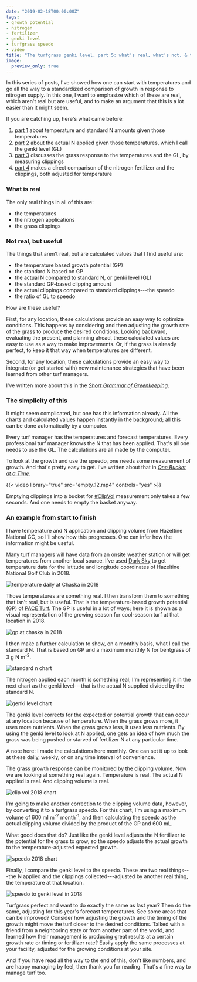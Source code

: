 ```yaml
---
date: "2019-02-18T00:00:00Z"
tags:
- growth potential
- nitrogen
- fertilizer
- genki level
- turfgrass speedo
- video
title: "The turfgrass genki level, part 5: what's real, what's not, & the simplicity of this"
image:
  preview_only: true
---
```


In this series of posts, I've showed how one can start with temperatures and go all the way to a standardized comparison of growth in response to nitrogen supply. In this one, I want to emphasize which of these are real, which aren't real but are useful, and to make an argument that this is a lot easier than it might seem.

If you are catching up, here's what came before:

1. [part 1](https://www.asianturfgrass.com/2019-02-03-the-turfgrass-genki-level-part1/) about temperature and standard N amounts given those temperatures
2. [part 2](https://www.asianturfgrass.com/2019-02-03-the-turfgrass-genki-level-part2/) about the actual N applied given those temperatures, which I call the genki level (GL)
3. [part 3](https://www.asianturfgrass.com/2019-02-10-the-turfgrass-genki-level-part3/) discusses the grass response to the temperatures and the GL, by measuring clippings
4. [part 4](https://www.asianturfgrass.com/2019-02-15-the-turfgrass-genki-level-part4/) makes a direct comparison of the nitrogen fertilizer and the clippings, both adjusted for temperature

### What is real

The only real things in all of this are:

* the temperatures
* the nitrogen applications
* the grass clippings

### Not real, but useful

The things that aren't real, but are calculated values that I find useful are:

* the temperature based growth potential (GP)
* the standard N based on GP
* the actual N compared to standard N, or genki level (GL)
* the standard GP-based clipping amount
* the actual clippings compared to standard clippings---the speedo
* the ratio of GL to speedo

How are these useful? 

First, for any location, these calculations provide an easy way to optimize conditions. This happens by considering and then adjusting the growth rate of the grass to produce the desired conditions. Looking backward, evaluating the present, and planning ahead, these calculated values are easy to use as a way to make improvements. Or, if the grass is already perfect, to keep it that way when temperatures are different.

Second, for any location, these calculations provide an easy way to integrate (or get started with) new maintenance strategies that have been learned from other turf managers. 

I've written more about this in the [*Short Grammar of Greenkeeping*](https://leanpub.com/short_grammar_of_greenkeeping).

### The simplicity of this

It might seem complicated, but one has this information already. All the charts and calculated values happen instantly in the background; all this can be done automatically by a computer.

Every turf manager has the temperatures and forecast temperatures. Every professional turf manager knows the N that has been applied. That's all one needs to use the GL. The calculations are all made by the computer.

To look at the growth and use the speedo, one needs some measurement of growth. And that's pretty easy to get. I've written about that in [*One Bucket at a Time*](https://www.asianturfgrass.com/buckets/).

{{< video library="true" src="empty_12.mp4" controls="yes" >}}

Emptying clippings into a bucket for [#ClipVol](https://www.asianturfgrass.com/buckets/) measurement only takes a few seconds. And one needs to empty the basket anyway.

### An example from start to finish

I have temperature and N application and clipping volume from Hazeltine National GC, so I'll show how this progresses. One can infer how the information might be useful.

Many turf managers will have data from an onsite weather station or will get temperatures from another local source. I've used [Dark Sky](https://darksky.net/poweredby/) to get temperature data for the latitude and longitude coordinates of Hazeltine National Golf Club in 2018.

![temperature daily at Chaska in 2018](hn18_temperature.png)

Those temperatures are something real. I then transform them to something that isn't real, but is useful. That is the temperature-based growth potential (GP) of [PACE Turf](https://www.paceturf.org/). The GP is useful in a lot of ways; here it is shown as a visual representation of the growing season for cool-season turf at that location in 2018.

![gp at chaska in 2018](hn18_gp.png)

I then make a further calculation to show, on a monthly basis, what I call the standard N. That is based on GP and a maximum monthly N for bentgrass of 3 g N m<sup>-2</sup>.

![standard n chart](hn18_standard_n.png)

The nitrogen applied each month is something real; I'm representing it in the next chart as the genki level---that is the actual N supplied divided by the standard N.

![genki level chart](hn18_gl.png)

The genki level corrects for the expected or potential growth that can occur at any location because of temperature. When the grass grows more, it uses more nutrients. When the grass grows less, it uses less nutrients. By using the genki level to look at N applied, one gets an idea of how much the grass was being pushed or starved of fertilizer N at any particular time. 

A note here: I made the calculations here monthly. One can set it up to look at these daily, weekly, or on any time interval of convenience.

The grass growth response can be monitored by the clipping volume. Now we are looking at something real again. Temperature is real. The actual N applied is real. And clipping volume is real.

![clip vol 2018 chart](hn18_clipvol.png)

I'm going to make another correction to the clipping volume data, however, by converting it to a turfgrass speedo. For this chart, I'm using a maximum volume of 600 ml m<sup>-2</sup> month<sup>-1</sup>, and then calculating the speedo as the actual clipping volume divided by the product of the GP and 600 mL.

What good does that do? Just like the genki level adjusts the N fertilizer to the potential for the grass to grow, so the speedo adjusts the actual growth to the temperature-adjusted expected growth.

![speedo 2018 chart](hn18_speedo.png)

Finally, I compare the genki level to the speedo. These are two real things---the N applied and the clippings collected---adjusted by another real thing, the temperature at that location. 

![speedo to genki level in 2018](hn18_speedo_gl.png)

Turfgrass perfect and want to do exactly the same as last year? Then do the same, adjusting for this year's forecast temperatures. See some areas that can be improved? Consider how adjusting the growth and the timing of the growth might move the turf closer to the desired conditions. Talked with a friend from a neighboring state or from another part of the world, and learned how their management is producing great results at a certain growth rate or timing or fertilizer rate? Easily apply the same processes at your facility, adjusted for the growing conditions at your site.

And if you have read all the way to the end of this, don't like numbers, and are happy managing by feel, then thank you for reading. That's a fine way to manage turf too.

